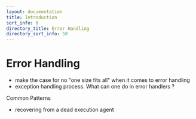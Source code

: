 ```yaml
---
layout: documentation
title: Introduction
sort_info: 0
directory_title: Error Handling
directory_sort_info: 50
---
```


# Error Handling

- make the case for no "one size fits all" when it comes to error handling
- exception handling process. What can one do in error handlers ?

Common Patterns
- recovering from a dead execution agent

